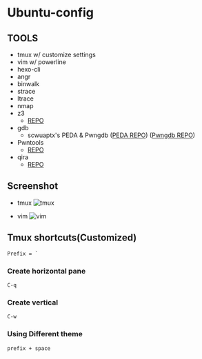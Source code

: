 Ubuntu-config
===

## TOOLS
- tmux w/ customize settings
- vim w/ powerline
- hexo-cli
- angr
- binwalk
- strace
- ltrace
- nmap
- z3
    - [REPO](https://github.com/Z3Prover/z3)
- gdb
    - scwuaptx's PEDA & Pwngdb ([PEDA REPO](https://github.com/scwuaptx/peda)) ([Pwngdb REPO](https://github.com/scwuaptx/Pwngdb))
- Pwntools
    - [REPO](https://github.com/Gallopsled/Pwntools)
- qira
    - [REPO](https://github.com/BinaryAnalysisPlatform/qira)

## Screenshot
- tmux
![tmux](https://i.imgur.com/DYUYPc7.png)

- vim
![vim](https://i.imgur.com/FMHRBkL.png)

## Tmux shortcuts(Customized)
``Prefix = ` ``

### Create horizontal pane
`C-q`

### Create vertical
`C-w`

### Using Different theme
`prefix + space`



